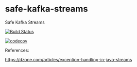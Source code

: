 # safe-kafka-streams
Safe Kafka Streams

[![Build Status](https://travis-ci.org/pragmatico/safe-kafka-streams.svg?branch=master)](https://travis-ci.org/pragmatico/safe-kafka-streams)

[![codecov](https://codecov.io/gh/pragmatico/safe-kafka-streams/branch/master/graph/badge.svg)](https://codecov.io/gh/pragmatico/safe-kafka-streams)

References:

https://dzone.com/articles/exception-handling-in-java-streams


